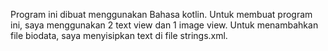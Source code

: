 Program ini dibuat menggunakan Bahasa kotlin. Untuk membuat program ini, saya menggunakan 2 text view dan 1 image view. Untuk menambahkan file biodata, saya menyisipkan text di file strings.xml. 